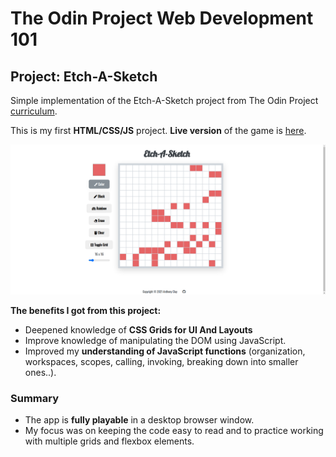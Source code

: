 # The Odin Project Web Development 101

## Project: Etch-A-Sketch

Simple implementation of the Etch-A-Sketch project from The Odin Project [curriculum](https://www.theodinproject.com/paths/foundations/courses/foundations/lessons/etch-a-sketch-project).

This is my first **HTML/CSS/JS** project. **Live version** of the game is [here](https://ajclay7.github.io/etch-a-sketch/).

![](etchasketch.png)

**The benefits I got from this project:**

- Deepened knowledge of **CSS Grids for UI And Layouts**
- Improve knowledge of manipulating the DOM using JavaScript.
- Improved my **understanding of JavaScript functions** (organization, workspaces, scopes, calling, invoking, breaking down into smaller ones..).

### Summary

- The app is **fully playable** in a desktop browser window.
- My focus was on keeping the code easy to read and to practice working with multiple grids and flexbox elements.